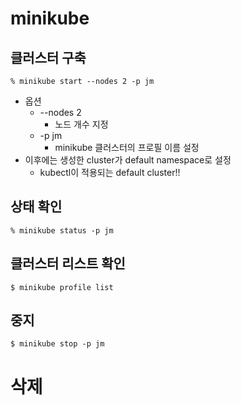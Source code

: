 # minikube

## 클러스터 구축
```shell
% minikube start --nodes 2 -p jm
```
- 옵션
    - --nodes 2
        - 노드 개수 지정
    - -p jm
        - minikube 클러스터의 프로필 이름 설정
- 이후에는 생성한 cluster가 default namespace로 설정
    - kubectl이 적용되는 default cluster!!

## 상태 확인
```shell
% minikube status -p jm
```

## 클러스터 리스트 확인
```shell
$ minikube profile list
```

## 중지
```shell
$ minikube stop -p jm
```

# 삭제
```

```